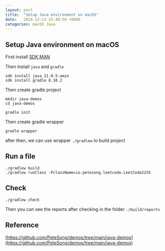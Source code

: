 ```yaml
---
layout: post
title:  "Setup Java environment on macOS"
date:   2024-12-13 15:40:50 +0800
categories: macOS Java
---
```

## Setup Java environment on macOS

First install [SDK MAN](https://sdkman.io/install/)

Then install `java` and `gradle`

```shell
sdk install java 21.0.5-amzn
sdk install gradle 8.10.2
```

Then create gradle project

```shell
mkdir java-demos
cd java-demos

gradle init
```

Then create gradle wrapper
```shell
gradle wrapper
```

after then, we can use wrapper `./gradlew` to build project

## Run a file

```shell
./gradlew build 
./gradlew runClass -PclassName=io.petesong.leetcode.LeetCode2235
```

## Check

```shell
./gradlew check
```
Then you can see the reports after checking in the folder `./build/reports`

## Reference
[https://github.com/PeteSong/demos/tree/main/java-demos](https://github.com/PeteSong/demos/tree/main/java-demos)
